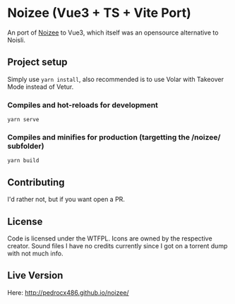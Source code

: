 # Noizee (Vue3 + TS + Vite Port)

An port of [Noizee](https://github.com/pedroCX486/noizee) to Vue3, which itself was an opensource alternative to Noisli. 

## Project setup
Simply use `yarn install`, also recommended is to use Volar with Takeover Mode instead of Vetur.

### Compiles and hot-reloads for development
```
yarn serve
```

### Compiles and minifies for production (targetting the /noizee/ subfolder)
```
yarn build
```

## Contributing

I'd rather not, but if you want open a PR.

## License

Code is licensed under the WTFPL. Icons are owned by the respective creator. Sound files I have no credits currently since I got on a torrent dump with not much info.

## Live Version

Here: http://pedrocx486.github.io/noizee/
